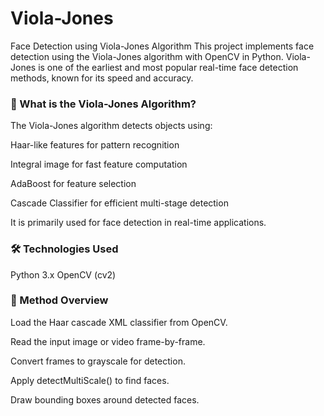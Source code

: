 # Viola-Jones
Face Detection using Viola-Jones Algorithm
This project implements face detection using the Viola-Jones algorithm with OpenCV in Python. Viola-Jones is one of the earliest and most popular real-time face detection methods, known for its speed and accuracy.

### 📌 What is the Viola-Jones Algorithm?
The Viola-Jones algorithm detects objects using:

Haar-like features for pattern recognition

Integral image for fast feature computation

AdaBoost for feature selection

Cascade Classifier for efficient multi-stage detection

It is primarily used for face detection in real-time applications.

### 🛠️ Technologies Used
Python 3.x
OpenCV (cv2)

### 🔄 Method Overview
Load the Haar cascade XML classifier from OpenCV.

Read the input image or video frame-by-frame.

Convert frames to grayscale for detection.

Apply detectMultiScale() to find faces.

Draw bounding boxes around detected faces.


